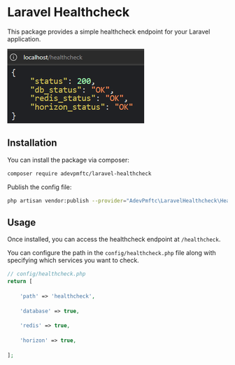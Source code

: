 # Laravel Healthcheck

This package provides a simple healthcheck endpoint for your Laravel application.

![Import Action](https://raw.githubusercontent.com/adevpmftc/laravel-healthcheck/main/docs/healthcheck.png)

## Installation

You can install the package via composer:

```bash
composer require adevpmftc/laravel-healthcheck
```

Publish the config file:

```bash
php artisan vendor:publish --provider="AdevPmftc\LaravelHealthcheck\HealthcheckServiceProvider"
```

## Usage

Once installed, you can access the healthcheck endpoint at `/healthcheck`.

You can configure the path in the `config/healthcheck.php` file along with specifying which services you want to check.

```php
// config/healthcheck.php
return [

    'path' => 'healthcheck',

    'database' => true,

    'redis' => true,

    'horizon' => true,

];
```
